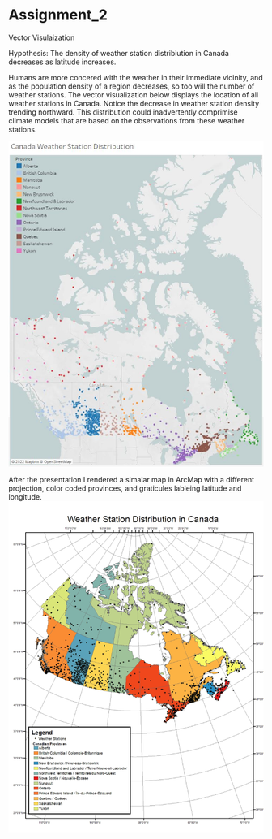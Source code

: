 # Assignment_2
Vector Visulaization

Hypothesis: The density of weather station distribiution in Canada decreases as latitude increases.

Humans are more concered with the weather in their immediate vicinity, and as the population density
of a region decreases, so too will the number of weather stations. 
The vector visualization below displays the location of all weather stations in Canada. 
Notice the decrease in weather station density trending northward. 
This distribution could inadvertently comprimise climate models that are based on the observations 
from these weather stations. 


<img src="images/CA_WEATHER.JPG">



After the presentation I rendered a simalar map in ArcMap with a different projection, color 
coded provinces, and graticules lableing latitude and longitude.
<img src="images/Canada_Station.jpg">
